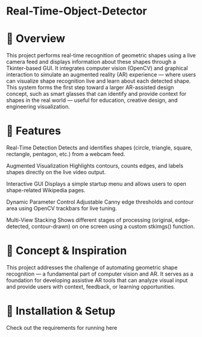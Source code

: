 # Real-Time-Object-Detector
# 📖 Overview
This project performs real-time recognition of geometric shapes using a live camera feed and displays information about these shapes through a Tkinter-based GUI. It integrates computer vision (OpenCV) and graphical interaction to simulate an augmented reality (AR) experience — where users can visualize shape recognition live and learn about each detected shape.
This system forms the first step toward a larger AR-assisted design concept, such as smart glasses that can identify and provide context for shapes in the real world — useful for education, creative design, and engineering visualization.

# 🧩 Features
Real-Time Detection
Detects and identifies shapes (circle, triangle, square, rectangle, pentagon, etc.) from a webcam feed.

Augmented Visualization
Highlights contours, counts edges, and labels shapes directly on the live video output.

Interactive GUI
Displays a simple startup menu and allows users to open shape-related Wikipedia pages.

Dynamic Parameter Control
Adjustable Canny edge thresholds and contour area using OpenCV trackbars for live tuning.

Multi-View Stacking
Shows different stages of processing (original, edge-detected, contour-drawn) on one screen using a custom stkimgs() function.

# 🧠 Concept & Inspiration
This project addresses the challenge of automating geometric shape recognition — a fundamental part of computer vision and AR.
It serves as a foundation for developing assistive AR tools that can analyze visual input and provide users with context, feedback, or learning opportunities.

# 🧾 Installation & Setup
Check out the requirements for running here
